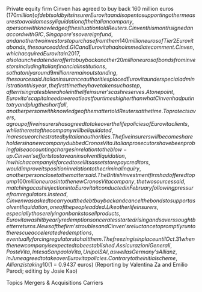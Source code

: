 Private equity firm Cinven has agreed to buy back 160 million euros ($170 million) of debt sold by its insurer Eurovita and is open to supporting other measures to avoid a messy liquidation of the Italian company, a person with knowledge of the situation told Reuters.
Cinven this month signed an accord with GIC, Singapore’s sovereign fund, and another two investors to purchase from them 140 million euros of Tier2 Eurovita bonds, the source added.
GIC and Eurovita had no immediate comment.
Cinven, which acquired Eurovita in 2017, also launched a tender offer to buy back another 20 million euros of bonds from investors including Italian financial institutions, so that only around 9 million remain outstanding, the source said.
Italian insurance authorities placed Eurovita under special administration this year, the first time they have taken such a step, after rising rates blew a hole in the life insurer’s cash reserves.
At one point, Eurovita’s capital needs were at least four times higher than what Cinven had put in to try and plug the shortfall, another person with knowledge of the matter told Reuters at the time.
To protect savers, a group of five insurers has agreed to take over the life policies of Eurovita clients, while the rest of the company will be liquidated, in a rescue orchestrated by Italian authorities. The five insurers will become shareholders in a new company dubbed Cronos Vita.
Italian prosecutors have been probing false accounting charges in relation to the blow-up.
Cinven’s efforts to stave an insolvent liquidation, in which a company is forced to sell its assets to repay creditors, would improve its position in relation to the criminal inquiry, another person close to the matter said.
The British investment firm had offered to pump 100 million euros into the new Cronos Vita company, the two sources said, matching a cash injection into Eurovita it conducted in February following pressure from regulators.
Instead, Cinven was asked to carry out the debt buyback and cancel the bonds to support a solvent liquidation, one of the people added. Like other life insurers, especially those relying on banks to sell products, Eurovita was hit by early redemptions once rates started rising and savers sought better returns.
News of the firm’s troubles and Cinven’s reluctance to promptly run to the rescue accelerated redemptions, eventually forcing regulators to halt them.
The freezing is in place until Oct. 31 when the new company is expected to be established.
Assicurazioni Generali, PosteVita, Intesa Sanpaolo Vita, UnipolSAI, as well as Germany’s Allianz, in June agreed to take over Eurovita policies.
Contrary to the initial scheme, Allianz is taking 10% and not 20%, with the other four filling the gap, two people close to the matter said. The insurers involved declined to comment.
($1 = 0.9437 euros)
(Reporting by Valentina Za and Emilio Parodi; editing by Josie Kao)

Topics
Mergers & Acquisitions
Carriers
